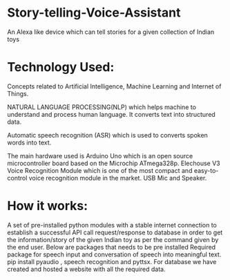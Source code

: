 # Story-telling-Voice-Assistant
An Alexa like device which can tell stories for a given collection of Indian toys

# Technology Used:
Concepts related to Artificial Intelligence, Machine Learning and Internet of Things.

NATURAL LANGUAGE PROCESSING(NLP) which helps machine to understand and process human language. 
It converts text into structured data.

Automatic speech recognition (ASR) which is used to converts spoken words into text.

The main hardware used is Arduino Uno which is an open source microcontroller board based on the 
Microchip ATmega328p.
Elechouse V3 Voice Recognition Module which is one of the most compact and easy-to-control voice recognition module in the market.
USB Mic and Speaker.

# How it works:
A set of pre-installed python modules with a stable internet connection to establish a successful API call request/response 
to database in order to get the information/story of the given Indian toy as per the command given by the end user.
Below are packages that needs to be pre installed
Required package for speech input and conversation of speech into meaningful text.
pip install pyaudio , speech recognition and pyttsx.
For database we have created and hosted a website with all the required data.
